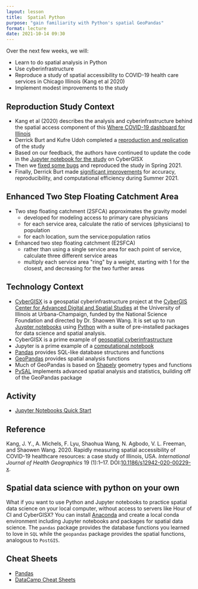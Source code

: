 ```yaml
---
layout: lesson
title:  Spatial Python
purpose: "gain familiarity with Python's spatial GeoPandas"
format: lecture
date: 2021-10-14 09:30
---
```


Over the next few weeks, we will:

- Learn to do spatial analysis in Python
- Use cyberinfrastructure
- Reproduce a study of spatial accessibility to COVID-19 health care services in Chicago Illinois (Kang et al 2020)
- Implement modest improvements to the study

## Reproduction Study Context

- Kang et al (2020) describes the analysis and cyberinfrastructure behind the spatial access component of this [Where COVID-19 dashboard for Illinois](https://wherecovid19.cigi.illinois.edu/spatialAccess.html)
- Derrick Burt and Kufre Udoh completed a [reproduction and replication](https://cybergisxhub.cigi.illinois.edu/blog/middlebury-college-students-reproduce-and-replicate-covid-19-health-care-resource-accessibility-study/) of the study
- Based on our feedback, the authors have continued to update the code in the [Jupyter notebook for the study](https://cybergisxhub.cigi.illinois.edu/notebook/rapidly-measuring-spatial-accessibility-of-covid-19-healthcare-resources-a-case-study-of-illinois-usa/) on CyberGISX
- Then we [fixed some bugs](https://github.com/cybergis/COVID-19AccessibilityNotebook/pull/1) and reproduced the study in Spring 2021.
- Finally, Derrick Burt made [significant improvements](https://github.com/HEGSRR/RPr-Kang-2020) for accuracy, reproducibility, and computational efficiency during Summer 2021.

## Enhanced Two Step Floating Catchment Area

- Two step floating catchment (2SFCA) approximates the gravity model
  - developed for modeling access to primary care physicians
  - for each service area, calculate the ratio of services (physicians) to population
  - for each location, sum the service:population ratios
- Enhanced two step floating catchment (E2SFCA)
  - rather than using a single service area for each point of service, calculate three different service areas
  - multiply each service area "ring" by a weight, starting with 1 for the closest, and decreasing for the two further areas

## Technology Context

- [CyberGISX](https://cybergisx.cigi.illinois.edu) is a geospatial cyberinfrastructure project at the [CyberGIS Center for Advanced Digital and Spatial Studies](https://cybergis.illinois.edu/) at the University of Illinois at Urbana-Champaign, funded by the National Science Foundation and directed by Dr. Shaowen Wang. It is set up to run [Juypter notebooks](https://jupyter.org/) using [Python](https://www.python.org/) with a suite of pre-installed packages for data science and spatial analysis.
- CyberGISX is a prime example of [geospatial cyberinfrastructure](https://gistbok.ucgis.org/bok-topics/cyberinfrastructure)
- Jupyter is a prime example of a [computational notebook](https://www.nature.com/articles/d41586-018-07196-1)
- [Pandas](https://pandas.pydata.org/) provides SQL-like database structures and functions
- [GeoPandas](https://geopandas.org/) provides spatial analysis functions
- Much of GeoPandas is based on [Shapely](https://shapely.readthedocs.io) geometry types and functions
- [PySAL](https://pysal.org/) implements advanced spatial analysis and statistics, building off of the GeoPandas package

## Activity

- [Jupyter Notebooks Quick Start](https://cybergisxhub.cigi.illinois.edu/notebook/jupyter-notebooks-quick-start-2/)

## Reference

Kang, J. Y., A. Michels, F. Lyu, Shaohua Wang, N. Agbodo, V. L. Freeman, and Shaowen Wang. 2020. Rapidly measuring spatial accessibility of COVID-19 healthcare resources: a case study of Illinois, USA. *International Journal of Health Geographics* 19 (1):1–17. DOI:[10.1186/s12942-020-00229-x](https://doi.org/10.1186/s12942-020-00229-x).

## Spatial data science with python on your own

What if you want to use Python and Jupyter notebooks to practice spatial data science on your local computer, without access to servers like Hour of CI and CyberGISX? You can install [Anaconda](https://www.anaconda.com/) and create a local conda environment including Jupyter notebooks and packages for spatial data science. The `pandas` package provides the database functions you learned to love in `SQL` while the `geopandas` package provides the spatial functions, analogous to `PostGIS`.

## Cheat Sheets

- [Pandas](https://pandas.pydata.org/Pandas_Cheat_Sheet.pdf)
- [DataCamp Cheat Sheets](https://www.datacamp.com/community/data-science-cheatsheets)

